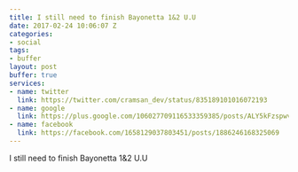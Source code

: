 ```yaml
---
title: I still need to finish Bayonetta 1&2 U.U
date: 2017-02-24 10:06:07 Z
categories:
- social
tags:
- buffer
layout: post
buffer: true
services:
- name: twitter
  link: https://twitter.com/cramsan_dev/status/835189101016072193
- name: google
  link: https://plus.google.com/106027709116533359385/posts/ALY5kFzspwv
- name: facebook
  link: https://facebook.com/1658129037803451/posts/1886246168325069
---
```


I still need to finish Bayonetta 1&amp;2 U.U
